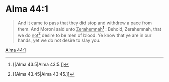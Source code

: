 # Alma 44:1

> And it came to pass that they did stop and withdrew a pace from them. And Moroni said unto <u>Zerahemnah</u>[^a] : Behold, Zerahemnah, that we do <u>not</u>[^b] desire to be men of blood. Ye know that ye are in our hands, yet we do not desire to slay you.

[Alma 44:1](https://www.churchofjesuschrist.org/study/scriptures/bofm/alma/44?lang=eng&id=p1#p1)


[^a]: [[Alma 43.5|Alma 43:5.]]
[^b]: [[Alma 43.45|Alma 43:45.]]
